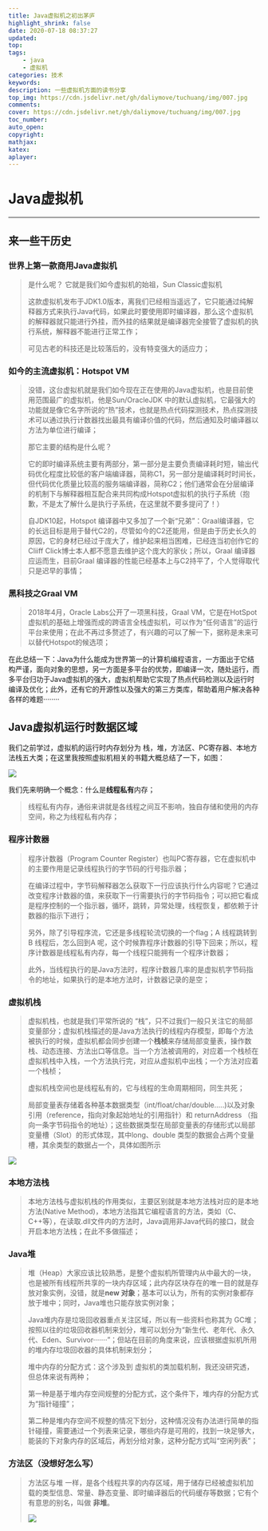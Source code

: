 ```yaml
---
title: Java虚拟机之初出茅庐
highlight_shrink: false
date: 2020-07-18 08:37:27
updated:
top: 
tags: 
    - java
    - 虚拟机
categories: 技术
keywords:
description: 一些虚拟机方面的读书分享
top_img: https://cdn.jsdelivr.net/gh/daliymove/tuchuang/img/007.jpg
comments:
cover: https://cdn.jsdelivr.net/gh/daliymove/tuchuang/img/007.jpg
toc_number:
auto_open:
copyright:
mathjax:
katex:
aplayer:
---
```


# Java虚拟机

---

## 来一些干历史

### 世界上第一款商用Java虚拟机

>是什么呢？ 它就是我们如今虚拟机的始祖，Sun Classic虚拟机
>
>这款虚拟机发布于JDK1.0版本，离我们已经相当遥远了，它只能通过纯解释器方式来执行Java代码，如果此时要使用即时编译器，那么这个虚拟机的解释器就只能进行外挂，而外挂的结果就是编译器完全接管了虚拟机的执行系统，解释器不能进行正常工作；
>
>可见古老的科技还是比较落后的，没有特变强大的适应力；

### 如今的主流虚拟机：Hotspot VM

> 没错，这台虚拟机就是我们如今现在正在使用的Java虚拟机，也是目前使用范围最广的虚拟机，他是Sun/OracleJDK 中的默认虚拟机，它最强大的功能就是像它名字所说的“热”技术，也就是热点代码探测技术，热点探测技术可以通过执行计数器找出最具有编译价值的代码，然后通知及时编译器以方法为单位进行编译；
>
> 那它主要的结构是什么呢？
>
> 它的即时编译系统主要有两部分，第一部分是主要负责编译耗时短，输出代码优化程度比较低的客户端编译器，简称C1，另一部分是编译耗时时间长，但代码优化质量比较高的服务端编译器，简称C2；他们通常会在分层编译的机制下与解释器相互配合来共同构成Hotspot虚拟机的执行子系统（抱歉，不是太了解什么是执行子系统，在这里就不要多提问了！）
>
> 自JDK10起，Hotspot 编译器中又多加了一个新“兄弟”：Graal编译器，它的长远目标是用于替代C2的，尽管如今的C2还能用，但是由于历史长久的原因，它的身材已经过于庞大了，维护起来相当困难，已经连当初创作它的Cliiff Click博士本人都不愿意去维护这个庞大的家伙；所以，Graal 编译器应运而生，目前Graal 编译器的性能已经基本上与C2持平了，个人觉得取代只是迟早的事情；

### 黑科技之Graal VM

> 2018年4月，Oracle Labs公开了一项黑科技，Graal VM，它是在HotSpot 虚拟机的基础上增强而成的跨语言全栈虚拟机，可以作为“任何语言”的运行平台来使用；在此不再过多赘述了，有兴趣的可以了解一下，据称是未来可以替代Hotspot的候选项；

在此总结一下：Java为什么能成为世界第一的计算机编程语言，一方面出于它结构严谨，面向对象的思想，另一方面是多平台的优势，即编译一次，随处运行，而多平台归功于Java虚拟机的强大，虚拟机帮助它实现了热点代码检测以及运行时编译及优化；此外，还有它的开源性以及强大的第三方类库，帮助着用户解决各种各样的难题········

## Java虚拟机运行时数据区域

我们之前学过，虚拟机的运行时内存划分为 栈，堆，方法区、PC寄存器、本地方法栈五大类；在这里我按照虚拟机相关的书籍大概总结了一下，如图：

![](https://cdn.jsdelivr.net/gh/daliymove/tuchuang/img/image-20200718110626591.png)

我们先来明确一个概念：什么是**线程私有**内存；

> 线程私有内存，通俗来讲就是各线程之间互不影响，独自存储和使用的内存空间，称之为线程私有内存；

### 程序计数器

> 程序计数器（Program Counter Register）也叫PC寄存器，它在虚拟机中的主要作用是记录线程执行的字节码的行号指示器；
>
> 在编译过程中，字节码解释器怎么获取下一行应该执行什么内容呢？它通过改变程序计数器的值，来获取下一行需要执行的字节码指令；可以把它看成是程序控制的一个指示器，循环，跳转，异常处理，线程恢复，都依赖于计数器的指示下进行；
>
> 另外，除了引导程序流，它还是多线程轮流切换的一个flag；A 线程跳转到 B 线程后，怎么回到A 呢，这个时候靠程序计数器的引导下回来；所以，程序计数器是线程私有内存，每一个线程只能拥有一个程序计数器；
>
> 此外，当线程执行的是Java方法时，程序计数器几率的是虚拟机字节码指令的地址，如果执行的是本地方法时，计数器记录的是空；

### 虚拟机栈

> 虚拟机栈，也就是我们平常所说的 “栈”，只不过我们一般只关注它的局部变量部分；虚拟机栈描述的是Java方法执行的线程内存模型，即每个方法被执行的时候，虚拟机都会同步创建一个**栈桢**来存储局部变量表，操作数栈、动态连接、方法出口等信息。当一个方法被调用的，对应着一个栈桢在虚拟机栈中入栈，一个方法执行完，对应从虚拟机中出栈；一个方法对应着一个栈桢；
>
> 虚拟机栈空间也是线程私有的，它与线程的生命周期相同，同生共死；
>
> 局部变量表存储着各种基本数据类型（int/float/char/double.....)以及对象引用（reference，指向对象起始地址的引用指针）和 returnAddress （指向一条字节码指令的地址）；这些数据类型在局部变量表的存储形式以局部变量槽（Slot）的形式体现，其中long、double 类型的数据会占两个变量槽，其余类型的数据占一个，具体如图所示

![](https://cdn.jsdelivr.net/gh/daliymove/tuchuang/img/image-20200718115902122.png)

### 本地方法栈

> 本地方法栈与虚拟机栈的作用类似，主要区别就是本地方法栈对应的是本地方法(Native Method)，本地方法指其它编程语言的方法，类如（C、C++等），在读取.dll文件内的方法时，Java调用非Java代码的接口，就会开启本地方法栈；在此不多做描述；

### Java堆

> 堆（Heap）大家应该比较熟悉，是整个虚拟机所管理内从中最大的一块，也是被所有线程所共享的一块内存区域；此内存区块存在的唯一目的就是存放对象实例，没错，就是**new 对象**；基本可以认为，所有的实例对象都存放于堆中；同时，Java堆也只能存放实例对象；
>
> Java堆内存是垃圾回收器重点关注区域，所以有一些资料也称其为 GC堆；按照以往的垃圾回收器机制来划分，堆可以划分为“新生代、老年代、永久代、Eden、Survivor·······”；但站在目前的角度来说，应该根据虚拟机所用的堆内存垃圾回收器的具体机制来划分；
>
> 堆中内存的分配方式：这个涉及到 虚拟机的类加载机制，我还没研究透，但总体来说有两种；
>
> 第一种是基于堆内存空间规整的分配方式，这个条件下，堆内存的分配方式为“指针碰撞”；
>
> 第二种是堆内存空间不规整的情况下划分，这种情况没有办法进行简单的指针碰撞，需要通过一个列表来记录，哪些内存是可用的，找到一块足够大，能装的下对象内存的区域后，再划分给对象，这种分配方式叫“空闲列表”；

### 方法区（没想好怎么写）

> 方法区与堆 一样，是各个线程共享的内存区域，用于储存已经被虚拟机加载的类型信息、常量、静态变量、即时编译器后的代码缓存等数据；它有个有意思的别名，叫做 **非堆**。
>
> ![](https://img-blog.csdn.net/20171115215708642?watermark/2/text/aHR0cDovL2Jsb2cuY3Nkbi5uZXQvd2FuZ2JpYW8wMDc=/font/5a6L5L2T/fontsize/400/fill/I0JBQkFCMA==/dissolve/70/gravity/Center)




